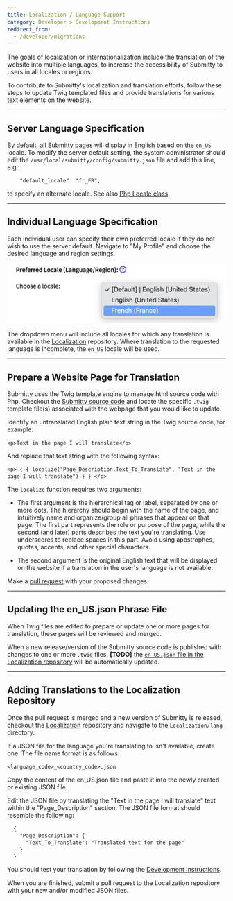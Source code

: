 ```yaml
---
title: Localization / Language Support
category: Developer > Development Instructions
redirect_from:
  - /developer/migrations
---
```



The goals of localization or internationalization include the
translation of the website into multiple languages, to increase the
accessibility of Submitty to users in all locales or regions.

To contribute to Submitty's localization and translation efforts,
follow these steps to update Twig templated files and provide
translations for various text elements on the website.

---

## Server Language Specification

By default, all Submitty pages will display in English based on the
`en_US` locale.  To modify the server default setting, the system
administrator should edit the
`/usr/local/submitty/config/submitty.json` file and add this line, e.g.:

```
    "default_locale": "fr_FR",
```

to specify an alternate locale.
See also [Php Locale class](https://www.php.net/manual/en/class.locale.php).

---

## Individual Language Specification

Each individual user can specify their own preferred locale if they do
not wish to use the server default.  Navigate to "My Profile" and
choose the desired language and region settings.

![](/images/student/user_profile_specify_locale.png) 

The dropdown menu will include all locales for which any translation
is available in the
[Localization](https://github.com/Submitty/Localization/tree/main/lang)
repository.  Where translation to the requested language is
incomplete, the `en_US` locale will be used.

---

## Prepare a Website Page for Translation

Submitty uses the Twig template engine to manage html source code with
Php.  Checkout the [Submitty source
code](https://github.com/Submitty/Submitty) and locate the specific
`.twig` template file(s) associated with the webpage that you would
like to update.


Identify an untranslated English plain text string in the Twig source
code, for example:

```
<p>Text in the page I will translate</p>
```


And replace that text string with the following syntax:

```
<p> { { localize("Page_Description.Text_To_Translate", "Text in the page I will translate") } } </p>
```

The `localize` function requires two arguments:

* The first argument is the hierarchical tag or label, separated by
  one or more dots.  The hierarchy should begin with the name of the
  page, and intuitively name and organize/group all phrases that
  appear on that page.  The first part represents the role or purpose
  of the page, while the second (and later) parts describes the text
  you're translating. Use underscores to replace spaces in this part.
  Avoid using apostrophes, quotes, accents, and other special
  characters.

* The second argument is the original English text that will be
  displayed on the website if a translation in the user's language is
  not available.


Make a [pull request](/developer/getting_started/make_a_pull_request)
with your proposed changes.

---

## Updating the en_US.json Phrase File

When Twig files are edited to prepare or update one or more pages for
translation, these pages will be reviewed and merged.

When a new release/version of the Submitty source code is published
with changes to one or more `.twig` files, **[TODO]** the
[`en_US.json` file in the Localization repository](https://github.com/Submitty/Localization/blob/main/lang/en_US.json)
will be automatically updated.

---

## Adding Translations to the Localization Repository

Once the pull request is merged and a new version of Submitty is
released, checkout the [Localization](https://github.com/Submitty/Localization/tree/main/lang)
repository and navigate to the `Localization/lang` directory.

If a JSON file for the language you're translating to isn't available,
create one. The file name format is as follows:
```
<language_code>_<country_code>.json
```

Copy the content of the en_US.json file and paste it into the newly
created or existing JSON file.

Edit the JSON file by translating the "Text in the page I will
translate" text within the "Page_Description" section.  The JSON file
format should resemble the following:

```
  {
    "Page_Description": {
      "Text_To_Translate": "Translated text for the page"
    }
  }
```

You should test your translation by following the
[Development Instructions](/developer/development_instructions/index#incremental-development-updates).

When you are finished, submit a pull request to the Localization
repository with your new and/or modified JSON files. 

